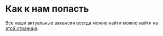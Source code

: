 # Как к нам попасть
Все наши актуальные вакансии всегда можно найти можно найти на [этой странице](https://www.iskrauraltel.ru/ru/company/careers).